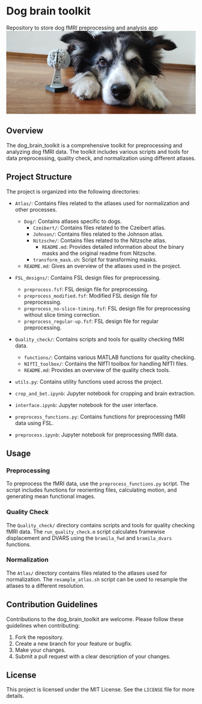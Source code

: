 # Dog brain toolkit

Repository to store dog fMRI preprocessing and analysis app
![Odin](Odin.jpg)

## Overview

The dog_brain_toolkit is a comprehensive toolkit for preprocessing and analyzing dog fMRI data. The toolkit includes various scripts and tools for data preprocessing, quality check, and normalization using different atlases.

## Project Structure

The project is organized into the following directories:

- `Atlas/`: Contains files related to the atlases used for normalization and other processes.
  - `Dog/`: Contains atlases specific to dogs.
    - `Czeibert/`: Contains files related to the Czeibert atlas.
    - `Johnson/`: Contains files related to the Johnson atlas.
    - `Nitzsche/`: Contains files related to the Nitzsche atlas.
      - `README.md`: Provides detailed information about the binary masks and the original readme from Nitzsche.
    - `transform_mask.sh`: Script for transforming masks.
  - `README.md`: Gives an overview of the atlases used in the project.

- `FSL_designs/`: Contains FSL design files for preprocessing.
  - `preprocess.fsf`: FSL design file for preprocessing.
  - `preprocess_modified.fsf`: Modified FSL design file for preprocessing.
  - `preprocess_no-slice-timing.fsf`: FSL design file for preprocessing without slice timing correction.
  - `preprocess_regular-up.fsf`: FSL design file for regular preprocessing.

- `Quality_check/`: Contains scripts and tools for quality checking fMRI data.
  - `functions/`: Contains various MATLAB functions for quality checking.
  - `NIfTI_toolbox/`: Contains the NIfTI toolbox for handling NIfTI files.
  - `README.md`: Provides an overview of the quality check tools.

- `utils.py`: Contains utility functions used across the project.

- `crop_and_bet.ipynb`: Jupyter notebook for cropping and brain extraction.

- `interface.ipynb`: Jupyter notebook for the user interface.

- `preprocess_functions.py`: Contains functions for preprocessing fMRI data using FSL.

- `preprocess.ipynb`: Jupyter notebook for preprocessing fMRI data.

## Usage

### Preprocessing

To preprocess the fMRI data, use the `preprocess_functions.py` script. The script includes functions for reorienting files, calculating motion, and generating mean functional images.

### Quality Check

The `Quality_check/` directory contains scripts and tools for quality checking fMRI data. The `run_quality_check.m` script calculates framewise displacement and DVARS using the `bramila_fwd` and `bramila_dvars` functions.

### Normalization

The `Atlas/` directory contains files related to the atlases used for normalization. The `resample_atlas.sh` script can be used to resample the atlases to a different resolution.

## Contribution Guidelines

Contributions to the dog_brain_toolkit are welcome. Please follow these guidelines when contributing:

1. Fork the repository.
2. Create a new branch for your feature or bugfix.
3. Make your changes.
4. Submit a pull request with a clear description of your changes.

## License

This project is licensed under the MIT License. See the `LICENSE` file for more details.
